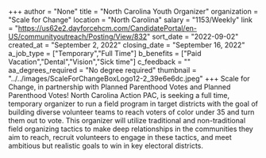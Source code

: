 +++
author = "None"
title = "North Carolina Youth Organizer"
organization = "Scale for Change"
location = "North Carolina"
salary = "1153/Weekly"
link = "https://us62e2.dayforcehcm.com/CandidatePortal/en-US/communityoutreach/Posting/View/832"
sort_date = "2022-09-02"
created_at = "September 2, 2022"
closing_date = "September 16, 2022"
a_job_type = ["Temporary","Full Time"]
b_benefits = ["Paid Vacation","Dental","Vision","Sick time"]
c_feedback = ""
aa_degrees_required = "No degree required"
thumbnail = "../../images/ScaleForChangeBoxLogo12-2_39e6e6dc.jpeg"
+++
Scale for Change, in partnership with Planned Parenthood Votes and Planned Parenthood Votes! North Carolina Action PAC, is seeking a full time, temporary organizer to run a field program in target districts with the goal of building diverse volunteer teams to reach voters of color under 35 and turn them out to vote. This organizer will utilize traditional and non-traditional field organizing tactics to make deep relationships in the communities they aim to reach, recruit volunteers to engage in these tactics, and meet ambitious but realistic goals to win in key electoral districts.